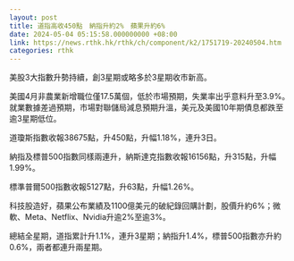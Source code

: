 ```yaml
---
layout: post
title: 道指高收450點　納指升約2%　蘋果升約6%
date: 2024-05-04 05:15:58.000000000 +08:00
link: https://news.rthk.hk/rthk/ch/component/k2/1751719-20240504.htm
categories: rthk
---
```


美股3大指數升勢持續，創3星期或略多於3星期收市新高。

美國4月非農業新增職位僅17.5萬個，低於市場預期，失業率出乎意料升至3.9%。就業數據差過預期，市場對聯儲局減息預期升溫，美元及美國10年期債息都跌至逾3星期低位。

道瓊斯指數收報38675點，升450點，升幅1.18%，連升3日。

納指及標普500指數同樣兩連升，納斯達克指數收報16156點，升315點，升幅1.99%。

標準普爾500指數收報5127點，升63點，升幅1.26%。

科技股造好，蘋果公布業績及1100億美元的破紀錄回購計劃，股價升約6%；微軟、Meta、Netflix、Nvidia升逾2%至逾3%。

總結全星期，道指累計升1.1%，連升3星期；納指升1.4%，標普500指數亦升約0.6%，兩者都連升兩星期。
